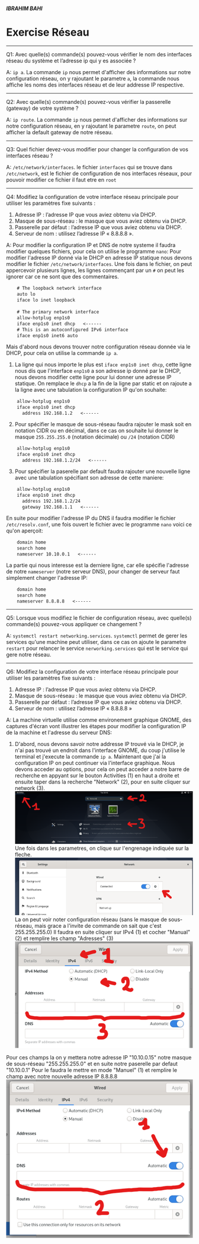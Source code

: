 ##### IBRAHIM BAHI
# Exercise Réseau

---
Q1: Avec quelle(s) commande(s) pouvez-vous vérifier le nom des interfaces réseau du système et l’adresse ip qui y es associée ?

A: `ip a`. La commande `ip` nous permet d'afficher des informations sur notre configuration réseau, on y rajoutant le parametre `a`, la commande nous affiche les noms des interfaces réseau et de leur addresse IP respective.

---

Q2: Avec quelle(s) commande(s) pouvez-vous vérifier la passerelle (gateway) de votre système ?

A: `ip route`. La commande `ip` nous permet d'afficher des informations sur notre configuration réseau, en y rajoutant le parametre `route`, on peut afficher la default gateway de notre réseau.

---

Q3: Quel fichier devez-vous modifier pour changer la configuration de vos interfaces réseau ? 

A: `/etc/network/interfaces`. le fichier `interfaces` qui se trouve dans `/etc/network`, est le fichier de configuration de nos interfaces réseaux, pour pouvoir modifier ce fichier il faut etre en `root`

---

Q4: Modifiez la configuration de votre interface réseau principale pour utiliser les paramètres fixe suivants :
  1. Adresse IP : l’adresse IP que vous aviez obtenu via DHCP.
  2. Masque de sous-réseau : le masque que vous aviez obtenu via DHCP.
  3. Passerelle par défaut : l’adresse IP que vous aviez obtenu via DHCP.
  4. Serveur de nom : utilisez l’adresse IP « 8.8.8.8 ».

A: Pour modifier la configuration IP et DNS de notre systeme il faudra modifier quelques fichiers, pour cela on utilise le programme `nano`:
    Pour modifier l'adresse IP donné via le DHCP en adresse IP statique nous devons modifier le fichier `/etc/network/interfaces`. 
    Une fois dans le fichier, on peut appercevoir plusieurs lignes, les lignes commençant par un `#` on peut les ignorer car ce ne sont que des commentaires.

```
    # The loopback network interface
    auto lo
    iface lo inet loopback
    
    # The primary network interface
    allow-hotplug enp1s0
    iface enp1s0 inet dhcp   <------
    # This is an autoconfigured IPv6 interface
    iface enp1s0 inet6 auto
```
Mais d'abord nous devons trouver notre configuration réseau donnée via le DHCP, pour cela on utilise la commande `ip a`.
  1. La ligne qui nous importe le plus est `iface enp1s0 inet dhcp`, cette ligne nous dis que l'interface `enp1s0` a son adresse ip donné par le DHCP, nous devons modifier cette ligne pour lui donner une adresse IP statique. On remplace le `dhcp` a la fin de la ligne par static et on rajoute a la ligne avec une tabulation la configuration IP qu'on souhaite:

```
    allow-hotplug enp1s0
    iface enp1s0 inet dhcp
      address 192.168.1.2   <------
```
  2. Pour spécifier le masque de sous-réseau faudra rajouter le mask soit en notation CIDR ou en décimal, dans ce cas on souhaite lui donner le masque `255.255.255.0` (notation décimale) ou `/24` (notation CIDR)

```
    allow-hotplug enp1s0
    iface enp1s0 inet dhcp
      address 192.168.1.2/24   <------
```

  3. Pour spécifier la paserelle par default faudra rajouter une nouvelle ligne avec une tabulation spécifiant son adresse de cette maniere:

```
    allow-hotplug enp1s0
    iface enp1s0 inet dhcp
      address 192.168.1.2/24
      gateway 192.168.1.1   <------
```
  En suite pour modifier l'adresse IP du DNS il faudra modifier le fichier `/etc/resolv.conf`, une fois ouvert le fichier avec le programme `nano` voici ce qu'on aperçoit:

```
    domain home
    search home
    nameserver 10.10.0.1   <------
```

La partie qui nous interesse est la derniere ligne, car elle spécifie l'adresse de notre `nameserver` (notre serveur DNS), pour changer de serveur faut simplement changer l'adresse IP:

```
    domain home
    search home
    nameserver 8.8.8.8   <------
```

---

Q5: Lorsque vous modifiez le fichier de configuration réseau, avec quelle(s) commande(s) pouvez-vous appliquer ce changement ?


A: `systemctl restart networking.services`. `systemctl` permet de gerer les services qu'une machine peut utiliser, dans ce cas on ajoute le parametre `restart` pour relancer le service `nerworking.services` qui est le service qui gere notre réseau.

---

Q6: Modifiez la configuration de votre interface réseau principale pour utiliser les paramètres fixe suivants :
  1. Adresse IP : l’adresse IP que vous aviez obtenu via DHCP.
  2. Masque de sous-réseau : le masque que vous aviez obtenu via DHCP.
  3. Passerelle par défaut : l’adresse IP que vous aviez obtenu via DHCP.
  4. Serveur de nom : utilisez l’adresse IP « 8.8.8.8 »


A: La machine virtuelle utilise comme environement graphique GNOME, des captures d'écran vont illustrer les étapes pour modifier la configuration IP de la machine et l'adresse du serveur DNS:

  1. D'abord, nous devons savoir notre addresse IP trouvé via le DHCP, je n'ai pas trouvé un endroit dans l'interface GNOME, du coup j'utilise le terminal et j'execute la commande `ip a`. Maintenant que j'ai la configuration IP on peut continuer via l'interface graphique.
  Nous devons acceder au options, pour cela on peut acceder a notre barre de recherche en appyant sur le bouton Activities (1) en haut a droite et ensuite taper dans la recherche "Network" (2), pour en suite cliquer sur network (3).
![](./assets/screen1.png "scren 1")
Une fois dans les parametres, on clique sur l'engrenage indiquée sur la fleche.
![](./assets/screen2.png "scren 2") 
La on peut voir noter configuration réseau (sans le masque de sous-réseau, mais grace a l'invite de commande on sait que c'est 255.255.255.0)
Il faudra en suite cliquer sur IPv4 (1) et cocher "Manual" (2) et remplire les champ "Adresses" (3)
![](./assets/screen3.png "scren 3")

Pour ces champs la on y mettera notre adresse IP "10.10.0.15" notre masque de sous-réseau "255.255.255.0" et en suite notre paserelle par defaut "10.10.0.1"
Pour le faudra le mettre en mode "Manuel" (1) et remplire le champ avec notre nouvelle adresse IP 8.8.8.8 
![](./assets/screen4.png "scren 4")
